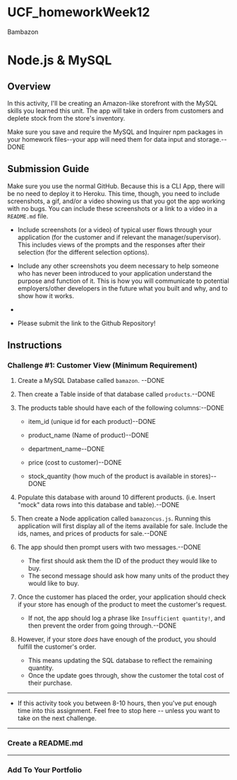 # UCF_homeworkWeek12
Bambazon
# Node.js & MySQL

## Overview

In this activity, I'll be creating an Amazon-like storefront with the MySQL skills you learned this unit. The app will take in orders from customers and deplete stock from the store's inventory. 

Make sure you save and require the MySQL and Inquirer npm packages in your homework files--your app will need them for data input and storage.--DONE

## Submission Guide

Make sure you use the normal GitHub. Because this is a CLI App, there will be no need to deploy it to Heroku. This time, though, you need to include screenshots, a gif, and/or a video showing us that you got the app working with no bugs. You can include these screenshots or a link to a video in a `README.md` file.

* Include screenshots (or a video) of typical user flows through your application (for the customer and if relevant the manager/supervisor). This includes views of the prompts and the responses after their selection (for the different selection options).

* Include any other screenshots you deem necessary to help someone who has never been introduced to your application understand the purpose and function of it. This is how you will communicate to potential employers/other developers in the future what you built and why, and to show how it works. 

*
* Please submit the link to the Github Repository!

## Instructions

### Challenge #1: Customer View (Minimum Requirement)

1. Create a MySQL Database called `bamazon`. --DONE

2. Then create a Table inside of that database called `products`.--DONE

3. The products table should have each of the following columns:--DONE

   * item_id (unique id for each product)--DONE

   * product_name (Name of product)--DONE

   * department_name--DONE

   * price (cost to customer)--DONE

   * stock_quantity (how much of the product is available in stores)--DONE

4. Populate this database with around 10 different products. (i.e. Insert "mock" data rows into this database and table).--DONE

5. Then create a Node application called `bamazoncus.js`. Running this application will first display all of the items available for sale. Include the ids, names, and prices of products for sale.--DONE

6. The app should then prompt users with two messages.--DONE

   * The first should ask them the ID of the product they would like to buy.
   * The second message should ask how many units of the product they would like to buy.

7. Once the customer has placed the order, your application should check if your store has enough of the product to meet the customer's request.

   * If not, the app should log a phrase like `Insufficient quantity!`, and then prevent the order from going through.--DONE

8. However, if your store _does_ have enough of the product, you should fulfill the customer's order.
   * This means updating the SQL database to reflect the remaining quantity.
   * Once the update goes through, show the customer the total cost of their purchase.

- - -

* If this activity took you between 8-10 hours, then you've put enough time into this assignment. Feel free to stop here -- unless you want to take on the next challenge.

- - -



### Create a README.md


- - -

### Add To Your Portfolio


